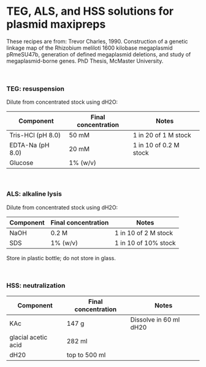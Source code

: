 # TEG, ALS, and HSS solutions for plasmid maxipreps 

These recipes are from: Trevor Charles, 1990. Construction of a genetic linkage map of the Rhizobium meliloti 1600 kilobase megaplasmid pRmeSU47b, generation of defined megaplasmid deletions, and study of megaplasmid-borne genes. PhD Thesis, McMaster University.

<br>

### TEG: resuspension

Dilute from concentrated stock using dH2O:

| Component              | Final concentration | Notes                  |
|------------------------|---------------------|------------------------|
| Tris-HCl (pH 8.0)      | 50 mM               | 1 in 20 of 1 M stock   |
| EDTA-Na (pH 8.0)       | 20 mM               | 1 in 10 of 0.2 M stock |
| Glucose                | 1% (w/v)            |                        |

<br>

### ALS: alkaline lysis

Dilute from concentrated stock using dH2O:

| Component              | Final concentration | Notes                  |
|------------------------|---------------------|------------------------|
| NaOH                   | 0.2 M               | 1 in 10 of 2 M stock   |
| SDS                    | 1% (w/v)            | 1 in 10 of 10% stock   |

Store in plastic bottle; do not store in glass.

<br>

### HSS: neutralization

| Component              | Final concentration | Notes                  |
|------------------------|---------------------|------------------------|
| KAc                    | 147 g               | Dissolve in 60 ml dH20 |
| glacial acetic acid    | 282 ml              |                        |
| dH20                   | top to 500 ml       |                        |

<br>
